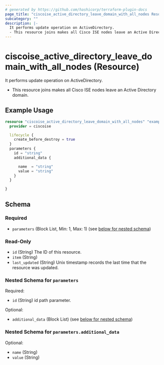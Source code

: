 ```yaml
---
# generated by https://github.com/hashicorp/terraform-plugin-docs
page_title: "ciscoise_active_directory_leave_domain_with_all_nodes Resource - terraform-provider-ciscoise"
subcategory: ""
description: |-
  It performs update operation on ActiveDirectory.
  - This resource joins makes all Cisco ISE nodes leave an Active Directory domain.
---
```


# ciscoise_active_directory_leave_domain_with_all_nodes (Resource)

It performs update operation on ActiveDirectory.
- This resource joins makes all Cisco ISE nodes leave an Active Directory domain.

## Example Usage

```terraform
resource "ciscoise_active_directory_leave_domain_with_all_nodes" "example" {
  provider = ciscoise

  lifecycle {
    create_before_destroy = true
  }
  parameters {
    id = "string"
    additional_data {

      name  = "string"
      value = "string"
    }
  }

}
```

<!-- schema generated by tfplugindocs -->
## Schema

### Required

- `parameters` (Block List, Min: 1, Max: 1) (see [below for nested schema](#nestedblock--parameters))

### Read-Only

- `id` (String) The ID of this resource.
- `item` (String)
- `last_updated` (String) Unix timestamp records the last time that the resource was updated.

<a id="nestedblock--parameters"></a>
### Nested Schema for `parameters`

Required:

- `id` (String) id path parameter.

Optional:

- `additional_data` (Block List) (see [below for nested schema](#nestedblock--parameters--additional_data))

<a id="nestedblock--parameters--additional_data"></a>
### Nested Schema for `parameters.additional_data`

Optional:

- `name` (String)
- `value` (String)


